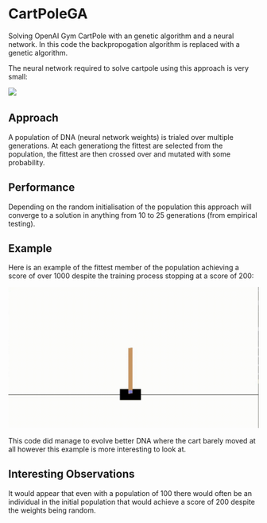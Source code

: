 # CartPoleGA
Solving OpenAI Gym CartPole with an genetic algorithm and a neural network. In this code the backpropogation algorithm is replaced with a genetic algorithm.

The neural network required to solve cartpole using this approach is very small:

![](media/NeuralNetwork.png)

## Approach

A population of DNA (neural network weights) is trialed over multiple generations. At each generationg the fittest are selected from the population, the fittest are then crossed over and mutated with some probability.

## Performance 

Depending on the random initialisation of the population this approach will converge to a solution in anything from 10 to 25 generations (from empirical testing).

## Example

Here is an example of the fittest member of the population achieving a score of over 1000 despite the training process stopping at a score of 200:

![](media/CartPole1000.gif)

This code did manage to evolve better DNA where the cart barely moved at all however this example is more interesting to look at.

## Interesting Observations

It would appear that even with a population of 100 there would often be an individual in the initial population that would achieve a score of 200 despite the weights being random.
